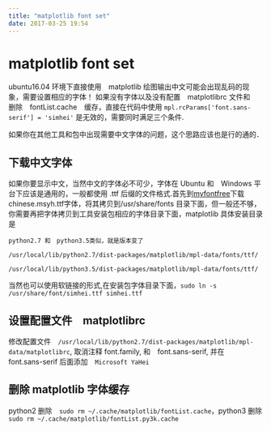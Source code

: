 ```yaml
---
title: "matplotlib font set"
date: 2017-03-25 19:54
---
```


# matplotlib font set
ubuntu16.04 环境下直接使用　matplotlib 绘图输出中文可能会出现乱码的现象，需要设置相应的字体！ 如果没有字体以及没有配置　matplotlibrc 文件和　删除　fontList.cache　缓存，直接在代码中使用
`mpl.rcParams['font.sans-serif'] = 'simhei'` 是无效的，需要同时满足三个条件.

如果你在其他工具和包中出现需要中文字体的问题，这个思路应该也是行的通的．

## 下载中文字体
如果你要显示中文，当然中文的字体必不可少，字体在 Ubuntu 和　Windows 平台下应该是通用的，一般都使用 .ttf 后缀的文件格式.首先到[myfontfree](http://www.myfontfree.com/microsoft-yahei-myfontfreecom66f594.htm)下载chinese.msyh.ttf字体，将其拷贝到/usr/share/fonts 目录下面，但一般还不够，你需要再把字体拷贝到工具安装包相应的字体目录下面，matplotlib 具体安装目录是
```
python2.7 和　python3.5类似，就是版本变了

/usr/local/lib/python2.7/dist-packages/matplotlib/mpl-data/fonts/ttf/

/usr/local/lib/python3.5/dist-packages/matplotlib/mpl-data/fonts/ttf/
```
当然也可以使用软链接的形式,在安装包字体目录下面，`sudo ln -s /usr/share/font/simhei.ttf simhei.ttf` 

## 设置配置文件　matplotlibrc
修改配置文件　`/usr/local/lib/python2.7/dist-packages/matplotlib/mpl-data/matplotlibrc`, 取消注释
font.family, 和　font.sans-serif, 并在　font.sans-serif 后面添加　`Microsoft YaHei`

## 删除 matplotlib 字体缓存
python2 删除　`sudo rm ~/.cache/matplotlib/fontList.cache`，python3 删除　`sudo rm ~/.cache/matplotlib/fontList.py3k.cache`